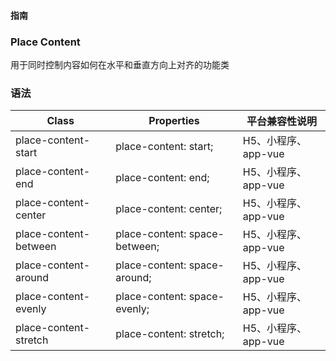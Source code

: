 #### <span class="text-lg text-gray-500 font-normal">指南</span>

<div class="w-screen"></div>

### Place Content
<a-typography-text>
    用于同时控制内容如何在水平和垂直方向上对齐的功能类
</a-typography-text>

<CssPrefix />

### 语法
| Class | Properties | 平台兼容性说明
| --- | --- | ---
| <a-link status="success">place-content-start</a-link> | <a-link>place-content: start;</a-link> | H5、小程序、app-vue
| <a-link status="success">place-content-end</a-link> | <a-link>place-content: end;</a-link> | H5、小程序、app-vue
| <a-link status="success">place-content-center</a-link> | <a-link>place-content: center;</a-link> | H5、小程序、app-vue
| <a-link status="success">place-content-between</a-link> | <a-link>place-content: space-between;</a-link> | H5、小程序、app-vue
| <a-link status="success">place-content-around</a-link> | <a-link>place-content: space-around;</a-link> | H5、小程序、app-vue
| <a-link status="success">place-content-evenly</a-link> | <a-link>place-content: space-evenly;</a-link> | H5、小程序、app-vue
| <a-link status="success">place-content-stretch</a-link> | <a-link>place-content: stretch;</a-link> | H5、小程序、app-vue